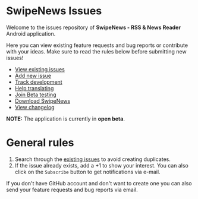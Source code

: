 # SwipeNews Issues

Welcome to the issues repository of **SwipeNews - RSS & News Reader** Android application. 

Here you can view existing feature requests and bug reports or contribute with your ideas. Make sure to read the rules below before submitting new issues! 

- [View existing issues][issues]
- [Add new issue][new-issue]
- [Track development][trello]
- [Help translating][translate]
- [Join Beta testing][beta-testing]
- [Download SwipeNews][download]
- [View changelog][changelog]

**NOTE:** The application is currently in **open beta**.

# General rules 

1. Search through the [existing issues][issues] to avoid creating duplicates.
2. If the issue already exists, add a +1 to show your interest. You can also click on the `Subscribe` button to get notifications via e-mail.

If you don't have GitHub account and don't want to create one you can also send your feature requests and bug reports via email.

[issues]: https://github.com/Tunous/SwipeNews-Issues/issues
[trello]: https://trello.com/b/bmBdy6v3/swipenews
[download]: https://play.google.com/store/apps/details?id=me.thanel.swipenews
[beta-testing]: https://play.google.com/apps/testing/me.thanel.swipenews
[translate]: https://www.localize.im/v/vb
[new-issue]: https://github.com/Tunous/SwipeNews-Issues/issues/new
[changelog]: https://github.com/Tunous/SwipeNews-Issues/blob/master/CHANGELOG.md